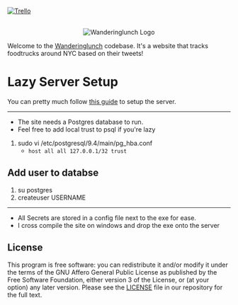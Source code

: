 [![Trello](https://img.shields.io/badge/trello-outdated-red.svg)](https://trello.com/b/Cf8c0Z8e/wandering-lunch)
<div align="center">
    <br>
  <img
    alt="Wanderinglunch Logo"
    src="https://wanderinglunch.com/static/images/wl.png"
  />
  <br>
</div>

Welcome to the [Wanderinglunch](https://wanderinglunch.com) codebase. It's a website that tracks foodtrucks around NYC based on their tweets!

# Lazy Server Setup
You can pretty much follow [this guide](https://plusbryan.com/my-first-5-minutes-on-a-server-or-essential-security-for-linux-servers) to setup the server.

---

* The site needs a Postgres database to run.
* Feel free to add local trust to psql if you're lazy

1.  sudo vi /etc/postgresql/9.4/main/pg_hba.conf
	* `host all all 127.0.0.1/32 trust`

## Add user to databse
1. su postgres
1. createuser USERNAME

---

* All Secrets are stored in a config file next to the exe for ease.
* I cross compile the site on windows and drop the exe onto the server

## License

This program is free software: you can redistribute it and/or modify it under the terms of the GNU Affero General Public License as published by the Free Software Foundation, either version 3 of the License, or (at your option) any later version. Please see the [LICENSE](./LICENSE.md) file in our repository for the full text.
